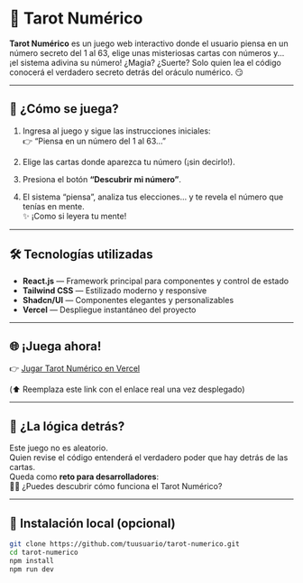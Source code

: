 # 🔮 Tarot Numérico

**Tarot Numérico** es un juego web interactivo donde el usuario piensa en un número secreto del 1 al 63, elige unas misteriosas cartas con números y... ¡el sistema adivina su número! ¿Magia? ¿Suerte? Solo quien lea el código conocerá el verdadero secreto detrás del oráculo numérico. 😏

---

## 🎴 ¿Cómo se juega?

1. Ingresa al juego y sigue las instrucciones iniciales:  
   👉 “Piensa en un número del 1 al 63...”

2. Elige las cartas donde aparezca tu número (¡sin decirlo!).

3. Presiona el botón **“Descubrir mi número”**.

4. El sistema “piensa”, analiza tus elecciones... y te revela el número que tenías en mente.  
   ✨ ¡Como si leyera tu mente!

---

## 🛠️ Tecnologías utilizadas

- **React.js** — Framework principal para componentes y control de estado
- **Tailwind CSS** — Estilizado moderno y responsive
- **Shadcn/UI** — Componentes elegantes y personalizables
- **Vercel** — Despliegue instantáneo del proyecto

---

## 🌐 ¡Juega ahora!

👉 [Jugar Tarot Numérico en Vercel](https://tarot-numerico.vercel.app/)

(⬆️ Reemplaza este link con el enlace real una vez desplegado)

---

## 🧠 ¿La lógica detrás?

Este juego no es aleatorio.  
Quien revise el código entenderá el verdadero poder que hay detrás de las cartas.  
Queda como **reto para desarrolladores**:  
🕵️‍♂️ ¿Puedes descubrir cómo funciona el Tarot Numérico?

---

## 📂 Instalación local (opcional)

```bash
git clone https://github.com/tuusuario/tarot-numerico.git
cd tarot-numerico
npm install
npm run dev
